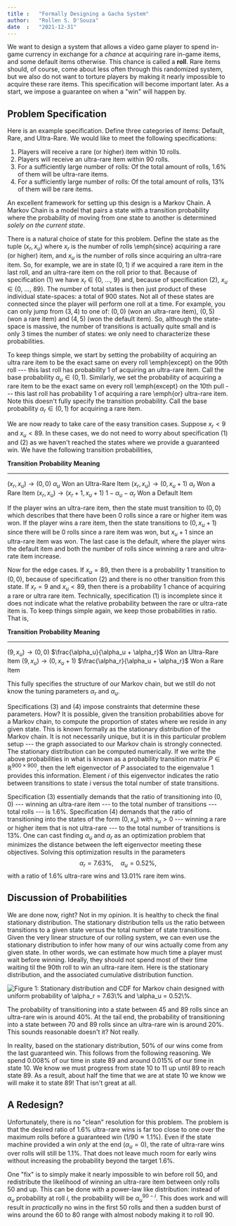 ```yaml
---
title :   "Formally Designing a Gacha System"
author:   "Rollen S. D'Souza"
date  :   "2021-12-31"
---
```

We want to design a system that allows a video game player to spend in-game currency in exchange for a *chance* at acquiring rare in-game items, and some default items otherwise.
This chance is called a **roll**.
Rare items should, of course, come about less often through this randomized system, but we also do not want to torture players by making it nearly impossible to acquire these rare items.
This specification will become important later.
As a start, we impose a guarantee on when a "win" will happen by.

## Problem Specification
Here is an example specification.
Define three categories of items: Default, Rare, and Ultra-Rare.
We would like to meet the following specifications:

 1) Players will receive a rare (or higher) item within $10$ rolls.
 2) Players will receive an ultra-rare item within $90$ rolls.
 3) For a sufficiently large number of rolls: Of the total amount of rolls, $1.6\%$ of them will be ultra-rare items.
 4) For a sufficiently large number of rolls: Of the total amount of rolls, $13\%$ of them will be rare items.

An excellent framework for setting up this design is a Markov Chain.
A Markov Chain is a model that pairs a state with a transition probability where the probability of moving from one state to another is determined *solely on the current state*.

There is a natural choice of state for this problem.
Define the state as the tuple $(x_r, x_u)$ where $x_r$ is the number of rolls \emph{since} acquiring a rare (or higher) item, and $x_u$ is the number of rolls since acquiring an ultra-rare item.
So, for example, we are in state $(0, 1)$ if we acquired a rare item in the last roll, and an ultra-rare item on the roll prior to that.
Because of specification (1) we have $x_r$ $\in$ $\{0,$ $\ldots,$ $9\}$ and, because of specification (2), $x_u$ $\in$ $\{0,$ $\ldots,$ $89\}.$
The number of total states is then just product of these individual state-spaces: a total of $900$ states.
Not all of these states are connected since the player will perform one roll at a time.
For example, you can only jump from $(3, 4)$ to one of: $(0, 0)$ (won an ultra-rare item), $(0, 5)$ (won a rare item) and $(4, 5)$ (won the default item).
So, although the state-space is massive, the number of transitions is actually quite small and is only $3$ times the number of states:
we only need to characterize these probabilities.

To keep things simple, we start by setting the probability of acquiring an ultra rare item to be the exact same on every roll \emph{except} on the $90$th roll --- this last roll has probability $1$ of acquiring an ultra-rare item.
Call the base probability $\alpha_u \in (0, 1).$
Similarly, we set the probability of acquiring a rare item to be the exact same on every roll \emph{except} on the $10$th pull --- this last roll has probability $1$ of acquiring a rare \emph{or} ultra-rare item.
Note this doesn't fully specify the transition probability.
Call the base probability $\alpha_r \in (0, 1)$ for acquiring a rare item.

We are now ready to take care of the easy transition cases.
Suppose $x_r < 9$ and $x_u < 89.$
In these cases, we do not need to worry about specification (1) and (2) as we haven't reached the states where we provide a guaranteed win.
We have the following transition probabilities,

**Transition**                      **Probability**           **Meaning**
----------------------------------- ------------------------- ----------------------
$(x_r, x_u) \to (0, 0)$             $\alpha_u$                Won an Ultra-Rare Item
$(x_r, x_u) \to (0, x_u + 1)$       $\alpha_r$                Won a Rare Item
$(x_r, x_u) \to (x_r + 1, x_u + 1)$ $1 - \alpha_u - \alpha_r$ Won a Default Item

If the player wins an ultra-rare item, then the state must transition to $(0, 0)$ which describes that there have been $0$ rolls since a rare or higher item was won.
If the player wins a rare item, then the state transitions to $(0, x_u + 1)$ since there will be $0$ rolls since a rare item was won, but $x_u + 1$ since an ultra-rare item was won.
The last case is the default, where the player wins the default item and both the number of rolls since winning a rare and ultra-rate item increase.

Now for the edge cases.
If $x_u = 89,$ then there is a probability $1$ transition to $(0, 0),$ because of specification (2) and there is no other transition from this state.
If $x_r = 9$ and $x_u < 89,$ then there is a probability $1$ chance of acquiring a rare or ultra rare item.
Technically, specification (1) is incomplete since it does not indicate what the relative probability between the rare or ultra-rate item is.
To keep things simple again, we keep those probabilities in ratio.
That is,

**Transition**                      **Probability**                        **Meaning**
----------------------------------- -------------------------------------- ----------------------
$(9, x_u) \to (0, 0)$               $\frac{\alpha_u}{\alpha_u + \alpha_r}$ Won an Ultra-Rare Item
$(9, x_u) \to (0, x_u + 1)$         $\frac{\alpha_r}{\alpha_u + \alpha_r}$ Won a Rare Item

This fully specifies the structure of our Markov chain, but we still do not know the tuning parameters $\alpha_r$ and $\alpha_u.$

Specifications (3) and (4) impose constraints that determine these parameters.
How?
It is possible, given the transition probabilities above for a Markov chain, to compute the proportion of states where we reside in any given state.
This is known formally as the stationary distribution of the Markov chain.
It is not necessarily unique, but it is in this particular problem setup --- the graph associated to our Markov chain is strongly connected.
The stationary distribution can be computed numerically.
If we write the above probabilities in what is known as a probability transition matrix $P \in \mathbb{R}^{900\times 900},$ then the left eigenvector of $P$ associated to the eigenvalue $1$ provides this information.
Element $i$ of this eigenvector indicates the ratio between transitions to state $i$ versus the total number of state transitions.

Specification (3) essentially demands that the ratio of transitioning into $(0, 0)$ --- winning an ultra-rare item --- to the total number of transitions --- total rolls --- is $1.6\%.$
Specification (4) demands that the ratio of transitioning into the states of the form $(0, x_u)$ with $x_u > 0$ --- winning a rare or higher item that is not ultra-rare --- to the total number of transitions is $13\%.$
One can cast finding $\alpha_u$ and $\alpha_r$ as an optimization problem that minimizes the distance between the left eigenvector meeting these objectives.
Solving this optimization results in the parameters
$$
  \alpha_r = 7.63\%,
  \quad \alpha_u = 0.52\%,
$$
with a ratio of $1.6\%$ ultra-rare wins and $13.01\%$ rare item wins.

## Discussion of Probabilities
We are done now, right?
Not in my opinion.
It is healthy to check the final stationary distribution.
The stationary distribution tells us the ratio between transitions to a given state versus the total number of state transitions.
Given the very linear structure of our rolling system, we can even use the stationary distribution to infer how many of our wins actually come from any given state.
In other words, we can estimate how much time a player must wait before winning.
Ideally, they should not spend most of their time waiting til the $90$th roll to win an ultra-rare item.
Here is the stationary distribution, and the associated cumulative distribution function.

![**Figure 1**: Stationary distribution and CDF for Markov chain designed with uniform probability of $\alpha_r = 7.63\%$ and $\alpha_u = 0.52\%.$](/images/thewishsystem/PDFCDFBasic.png)

The probability of transitioning into a state between $45$ and $89$ rolls since an ultra-rare win is around $40\%.$
At the tail end, the probability of transitioning into a state between $70$ and $89$ rolls since an ultra-rare win is around $20\%.$
This sounds reasonable doesn't it?
Not really.

In reality, based on the stationary distribution, $50\%$ of our wins come from the last guaranteed win.
This follows from the following reasoning.
We spend $0.008\%$ of our time in state $89$ and around $0.015\%$ of our time in state $10$.
We know we must progress from state $10$ to $11$ up until $89$ to reach state $89$.
As a result, about half the time that we are at state $10$ we know we will make it to state $89$!
That isn't great at all.

## A Redesign?
Unfortunately, there is no "clean" resolution for this problem.
The problem is that the desired ratio of $1.6\%$ ultra-rare wins is far too close to one over the maximum rolls before a guaranteed win ($1/90 \approx 1.1\%$).
Even if the state machine provided a win *only* at the end ($\alpha_u = 0$), the rate of ultra-rare wins over rolls will still be $1.1\%.$
That does not leave much room for early wins without increasing the probability beyond the target $1.6\%.$

One "fix" is to simply make it nearly impossible to win before roll $50,$ and redistribute the likelihood of winning an ultra-rare item between only rolls $50$ and up.
This can be done with a power-law like distribution: instead of $\alpha_u$ probability at roll $i,$ the probability will be $\alpha_u^{90 - i}.$
This does work and will result in *practically* no wins in the first $50$ rolls and then a sudden burst of wins around the $60$ to $80$ range with almost nobody making it to roll $90.$

